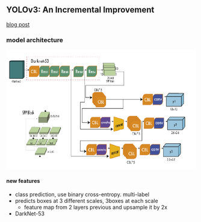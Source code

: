 ## YOLOv3: An Incremental Improvement
[blog post](https://silvercity.oopy.io/a0af8c08-1165-4e59-84ee-ed5b0a6bd0f7)
### model architecture
![img](../img/yolov3_architecture.png) 


#### new features
- class prediction, use binary cross-entropy. multi-label
- predicts boxes at 3 different scales, 3boxes at each scale
    - feature map from 2 layers previous and upsample it by 2x
- DarkNet-53
